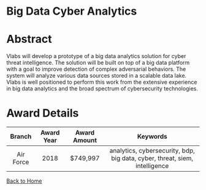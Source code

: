 
Big Data Cyber Analytics
========================

# Abstract


Vlabs will develop a prototype of a big data analytics solution for cyber threat intelligence. The solution will be built on top of a big data platform with a goal to improve detection of complex adversarial behaviors. The system will analyze various data sources stored in a scalable data lake. Vlabs is well positioned to perform this work from the extensive experience in big data analytics and the broad spectrum of cybersecurity technologies.  

# Award Details

|Branch|Award Year|Award Amount|Keywords|
| :---: | :---: | :---: | :---: |
|Air Force|2018|$749,997|analytics, cybersecurity, bdp, big data, cyber, threat, siem, intelligence|
  
  


[Back to Home](https://github.com/chrischow/dod_sbir_awards#1386)